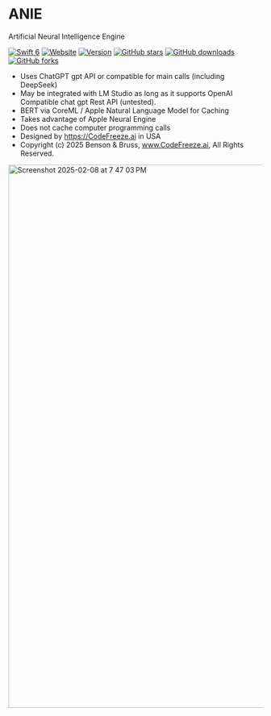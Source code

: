 # ANIE
 Artificial Neural Intelligence Engine

[![Swift 6](https://img.shields.io/badge/Swift-6.1-orange.svg)](https://swift.org)
[![Website](https://img.shields.io/badge/website-xcf.ai-blue.svg)](https://xcf.ai)
[![Version](https://img.shields.io/badge/version-1.2.0-green.svg)](https://github.com/superbox64/anie)
[![GitHub stars](https://img.shields.io/github/stars/superbox64/anie.svg?style=social)](https://github.com/superbox64/anie/stargazers)
[![GitHub downloads](https://img.shields.io/github/downloads/superbox64/anie/total.svg)](https://github.com/superbox64/anie/releases)
[![GitHub forks](https://img.shields.io/github/forks/superbox64/anie.svg?style=social)](https://github.com/superbox64/anie/network)

- Uses ChatGPT gpt API or compatible for main calls (including DeepSeek)
- May be integrated with LM Studio as long as it supports OpenAI Compatible chat gpt Rest API (untested).
- BERT via CoreML / Apple Natural Language Model for Caching
- Takes advantage of Apple Neural Engine
- Does not cache computer programming calls
- Designed by https://CodeFreeze.ai in USA
- Copyright (c) 2025 Benson & Bruss, www.CodeFreeze.ai, All Rights Reserved.

<img width="1078" alt="Screenshot 2025-02-08 at 7 47 03 PM" src="https://github.com/user-attachments/assets/b5a1a6cc-e028-41b9-a462-23ec0cb20c99" />
